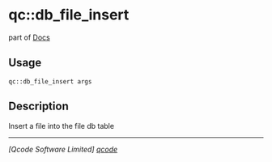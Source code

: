 qc::db_file_insert
==================

part of [Docs](.)

Usage
-----
`qc::db_file_insert args`

Description
-----------
Insert a file into the file db table

----------------------------------
*[Qcode Software Limited] [qcode]*

[qcode]: http://www.qcode.co.uk "Qcode Software"
